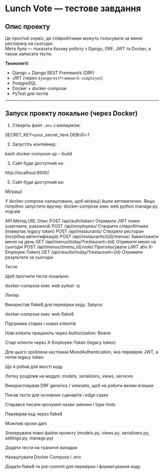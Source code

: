 # Lunch Vote — тестове завдання

## Опис проекту
Це простий сервіс, де співробітники можуть голосувати за меню ресторану на сьогодні.  
Мета була — показати базову роботу з Django, DRF, JWT та Docker, а також написати тести.

**Технології:**
- Django + Django REST Framework (DRF)
- JWT (через `djangorestframework-simplejwt`)
- PostgreSQL
- Docker + docker-compose
- PyTest для тестів

---

## Запуск проекту локально (через Docker)

1. Створіть файл `.env` з мінімумом:

SECRET_KEY=your_secret_here
DEBUG=1


2. Запустіть контейнер:

bash docker-compose up --build

3. Сайт буде доступний на:

http://localhost:8000/


5. Сайт буде доступний на:

Міграції

У docker-compose налаштовано, щоб міграції йшли автоматично.
Якщо потрібно запустити вручну:
docker-compose exec web python manage.py migrate

API
Метод	URL	Опис
POST	/api/auth/token/	Отримати JWT токен (username, password)
POST	/api/employees/	Створити співробітника (повертає legacy token)
POST	/api/restaurants/	Створити ресторан (потрібна автентифікація)
POST	/api/restaurants/{id}/menus/	Завантажити меню на день
GET	/api/menus/today/?restaurant={id}	Отримати меню на сьогодні
POST	/api/menus/{menu_id}/vote/	Проголосувати (JWT або X-Employee-Token)
GET	/api/results/today/?restaurant={id}	Отримати результати за сьогодні

Тести

Щоб прогнати тести локально:

docker-compose exec web pytest -q


Лінтер

Використав flake8 для перевірки коду.
Запуск:

docker-compose exec web flake8


Підтримка старих і нових клієнтів

Нові клієнти працюють через Authorization: Bearer <jwt>

Старі клієнти через X-Employee-Token (legacy token)

Для цього зроблена кастомна MixedAuthentication, яка перевіряє JWT, а потім legacy token.

Що я робив для якості коду

Логіку розділив на модулі: models, serializers, views, services

Використовував DRF generics / viewsets, щоб не робити великі в’юшки

Писав тести для основних сценаріїв і edge cases

Старався писати зрозумілі назви змінних і type hints

Перевіряв код через flake8

Можливі кроки далі

Згенерувати повні файли проекту (models.py, views.py, serializers.py, settings.py, manage.py)

Додати тести на граничні випадки

Налаштувати Docker Compose і .env

Додати flake8 та pre-commit для перевірки і форматування коду

